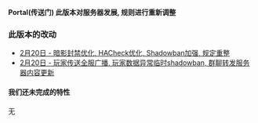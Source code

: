 **Portal(传送门) 此版本对服务器发展, 规则进行重新调整**  
  
### 此版本的改动
* [2月20日 - 暗影封禁优化, HACheck优化, Shadowban加强, 规定重整](2-20)  
* [2月20日 - 玩家传送全服广播, 玩家数据异常临时shadowban, 群聊转发服务器内容更新](2-20)  

#### 我们还未完成的特性
无  